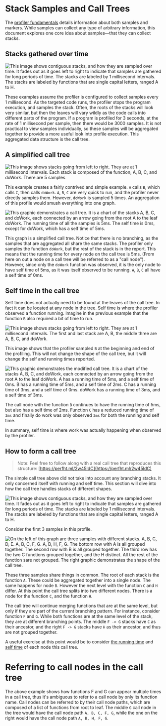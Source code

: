 # Stack Samples and Call Trees

The [profiler fundamentals](./profiler-fundamentals) details information about both samples and markers. While samples can collect any type of arbitrary information, this document explores one core idea about samples—that they can collect stacks.

## Stacks gathered over time

![This image shows contiguous stacks, and how they are sampled over time. It fades out as it goes left to right to indicate that samples are gathered for long periods of time. The stacks are labeled by 1 millisecond intervals. The stacks are labeled by functions that are single capital letters, ranged A to H.](./images/samples.svg)

These examples assume the profiler is configured to collect samples every 1 millisecond. As the targeted code runs, the profiler stops the program execution, and samples the stack. Often, the roots of the stacks will look very similar, but then the leaves will vary wildly as the code calls into different parts of the program. If a program is profiled for 3 seconds, at the rate of 1 millisecond per sample, then there would be 3000 samples. It is not practical to view samples individually, so these samples will be aggregated together to provide a more useful look into profile execution. This aggregated data structure is the call tree.

## A simplified call tree

![This image shows stacks going from left to right. They are at 1 millisecond intervals. Each stack is composed of the function, A, B, C, and doWork. There are 5 samples](./images/simple-stacks.svg)

This example creates a fairly contrived and simple example. `A` calls `B`, which calls `C`, then calls `doWork`. `A`, `B`, `C` are very quick to run, and the profiler never directly samples them. However, `doWork` is sampled 5 times. An aggregation of this profile would smush everything into one graph.

![This graphic demonstrates a call tree. It is a chart of the stacks A, B, C, and doWork, each connected by an arrow going from the root A to the leaf doWork. The running time of all the samples is 5ms. The self time is 0ms, except for doWork, which has a self time of 5ms.](./images/simple-call-tree.svg)

This graph is a simplified call tree. Notice that there is no branching, as the samples that are aggregated all share the same stacks. The profiler only samples the function `doWork`, but the rest of the stack is in the report. This means that the running time for every node on the call tree is 5ms. (From here on out a node on a call tree will be referred to as a "call node"). However, since only the `doWork` function was observed, it is the only node to have self time of 5ms, as it was itself observed to be running. `A`, `B`, `C` all have a self time of 0ms.

## Self time in the call tree

Self time does not actually need to be found at the leaves of the call tree. In fact it can be located at any node in the tree. Self time is where the profiler observed a function running. Imagine in the previous example that the function `B` also required a bit of time to run.

![This image shows stacks going from left to right. They are at 1 millisecond intervals. The first and last stack are A, B, the middle three are A, B, C, and doWork.](./images/simple-stacks-self-time.svg)

This image shows that the profiler sampled `B` at the beginning and end of the profiling. This will not change the shape of the call tree, but it will change the self and running times reported.

![This graphic demonstrates the modified call tree. It is a chart of the stacks A, B, C, and doWork, each connected by an arrow going from the root A to the leaf doWork. A has a running time of 5ms, and a self time of 0ms. B has a running time of 5ms, and a self time of 2ms. C has a running time of 3ms, and a self time of 0ms. doWork has a running time of 3ms, and a self time of 3ms.](./images/simple-call-tree-self-time.svg)

The call node with the function `B` continues to have the running time of 5ms, but also has a self time of 2ms. Function `C` has a reduced running time of `3ms` and finally do work was only observed `3ms` for both the running and self time.

In summary, self time is where work was actually happening when observed by the profiler.

## How to form a call tree

> Note: Feel free to follow along with a real call tree that reproduces this structure: [https://perfht.ml/2w45IdC](https://perfht.ml/2w45IdC)

The simple call tree above did not take into account any branching stacks. It only concerned itself with running and self time. This section will dive into how the call tree handles stacks of different shapes.

![This image shows contiguous stacks, and how they are sampled over time. It fades out as it goes left to right to indicate that samples are gathered for long periods of time. The stacks are labeled by 1 millisecond intervals. The stacks are labeled by functions that are single capital letters, ranged A to H.](./images/samples.svg)

Consider the first 3 samples in this profile.

![On the left of this graph are three samples with different stacks. A, B, C, D, E. A, B, C, F, G. A, B, H, F, G. The bottom row with A is all grouped together. The second row with B is all grouped together. The third row has the two C functions grouped together, and the H distinct. All the rest of the function sare not grouped. The right graphic demonstrates the shape of the call tree.](./images/call-tree.svg)

These three samples share things in common. The root of each stack is the function `A`. These could be aggregated together into a single node. The same happens for node `B`. However the next level with the function `C` and `H` differ. At this point the call tree splits into two different nodes. There is a node for the function `C`, and the function `H`.

The call tree will continue merging functions that are at the same level, but only if they are part of the current branching pattern. For instance, consider function `F` and `G`. While both functions are at the same level of the stack, they are at different branching points. The middle `F -> G` stacks have `C` as their ancestor, and the right `F -> G` stacks have `H` as their ancestor, and thus are not grouped together.

A useful exercise at this point would be to consider [the running time](./images/call-tree-running-time.svg) and [self time](./images/call-tree-self-time.svg) of each node this call tree.

# Referring to call nodes in the call tree

The above example shows how functions F and G can appear multiple times in a call tree, thus it's ambiguous to refer to a call node by only its function name. Call nodes can be referred to by their call node paths, which are composed of a list of functions from root to leaf. The middle `G` call node in the tree would have the call node path `A, B, C, F, G`, while the one on the right would have the call node path `A, B, H, F, G`.
